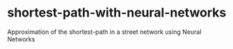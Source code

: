 # shortest-path-with-neural-networks
Approximation of the shortest-path in a street network using Neural Networks
